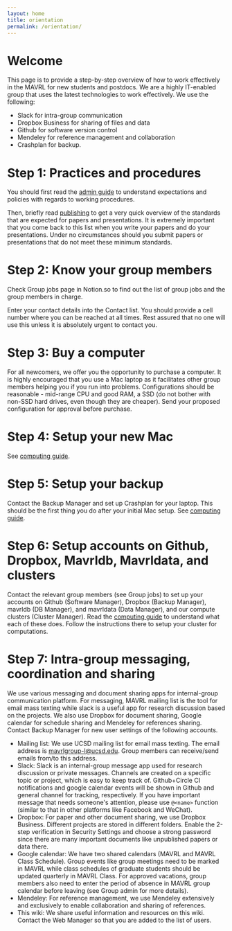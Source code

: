 ```yaml
---
layout: home
title: orientation
permalink: /orientation/
---
```


# Welcome

This page is to provide a step-by-step overview of how to work effectively in the MAVRL for new students and postdocs. We are a highly IT-enabled group that uses the latest technologies to work effectively. We use the following:

* Slack for intra-group communication
* Dropbox Business for sharing of files and data
* Github for software version control
* Mendeley for reference management and collaboration
* Crashplan for backup.

# Step 1: Practices and procedures

You should first read the [admin guide](/admin) to understand expectations and policies with regards to working procedures.

Then, briefly read [publishing](/publishing) to get a very quick overview of the standards that are expected for papers and presentations. It is extremely important that you come back to this list when you write your papers and do your presentations. Under no circumstances should you submit papers or presentations that do not meet these minimum standards.

# Step 2: Know your group members

Check Group jobs page in Notion.so to find out the list of group jobs and the group members in charge.

Enter your contact details into the Contact list. You should provide a cell number where you can be reached at all times. Rest assured that no one will use this unless it is absolutely urgent to contact you.

# Step 3: Buy a computer

For all newcomers, we offer you the opportunity to purchase a computer. It is highly encouraged that you use a Mac laptop as it facilitates other group members helping you if you run into problems. Configurations should be reasonable - mid-range CPU and good RAM, a SSD (do not bother with non-SSD hard drives, even though they are cheaper). Send your proposed configuration for approval before purchase.

# Step 4: Setup your new Mac

See [computing guide](/computing).

# Step 5: Setup your backup

Contact the Backup Manager and set up Crashplan for your laptop. This should be the first thing you do after your initial Mac setup. See [computing guide](/computing).

# Step 6: Setup accounts on Github, Dropbox, Mavrldb, Mavrldata, and clusters

Contact the relevant group members (see Group jobs) to set up your accounts on Github (Software Manager), Dropbox (Backup Manager), mavrldb (DB Manager), and mavrldata (Data Manager), and our compute clusters (Cluster Manager). Read the [computing guide](/computing) to understand what each of these does. Follow the instructions there to setup your cluster for computations.

# Step 7: Intra-group messaging, coordination and sharing

We use various messaging and document sharing apps for internal-group communication platform. For messaging, MAVRL mailing list is the tool for email mass texting while slack is a useful app for research discussion based on the projects. We also use Dropbox for document sharing, Google calendar for schedule sharing and Mendeley for references sharing. Contact Backup Manager for new user settings of the following accounts.

* Mailing list: We use UCSD mailing list for email mass texting. The email address is mavrlgroup-l@ucsd.edu. Group members can receive/send emails from/to this address.
* Slack: Slack is an internal-group message app used for research discussion or private messages. Channels are created on a specific topic or project, which is easy to keep track of. Github+Circle CI notifications and google calendar events will be shown in Github and general channel for tracking, respectively. If you have important message that needs someone's attention, please use `@<name>` function (similar to that in other platforms like Facebook and WeChat).
* Dropbox: For paper and other document sharing, we use Dropbox Business. Different projects are stored in different folders. Enable the 2-step verification in Security Settings and choose a strong password since there are many important documents like unpublished papers or data there.
* Google calendar: We have two shared calendars (MAVRL and MAVRL Class Schedule). Group events like group meetings need to be marked in MAVRL while class schedules of graduate students should be updated quarterly in MAVRL Class. For approved vacations, group members also need to enter the period of absence in MAVRL group calendar before leaving (see Group admin for more details).
* Mendeley: For reference management, we use Mendeley extensively and exclusively to enable collaboration and sharing of references.
* This wiki: We share useful information and resources on this wiki. Contact the Web Manager so that you are added to the list of users.
